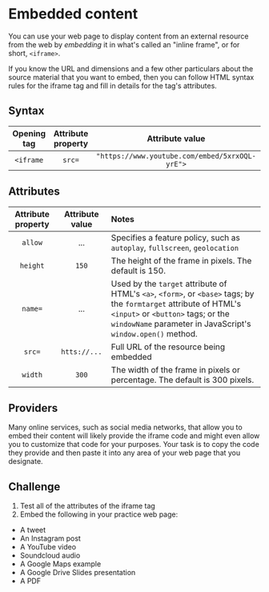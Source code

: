 # Embedded content

You can use your web page to display content from an external resource from the web by _embedding_ it in what's called an "inline frame", or for short, `<iframe>`.

If you know the URL and dimensions and a few other particulars about the source material that you want to embed, then you can follow HTML syntax rules for the iframe tag and fill in details for the tag's attributes.

## Syntax
|Opening tag|Attribute property|Attribute value|Content|Closing tag|
|:--:|:--:|:--:|:--:|:--:|
|`<iframe`|`src=`|`"https://www.youtube.com/embed/5xrxOQL-yrE">`|_n/a_|`</iframe>`|

## Attributes
|Attribute property|Attribute value|Notes|
|:--:|:--:|:--|
|`allow`|...|Specifies a feature policy, such as `autoplay`, `fullscreen`, `geolocation`|
|`height`|`150`|The height of the frame in pixels. The default is 150.|
|`name=`|...|Used by the `target` attribute of HTML's `<a>`, `<form>`, or `<base>` tags; by the `formtarget` attribute of HTML's `<input>` or `<button>` tags; or the `windowName` parameter in JavaScript's `window.open()` method.|
|`src=`|`htts://...`|Full URL of the resource being embedded|
|`width`|`300`|The width of the frame in pixels or percentage. The default is 300 pixels.|

## Providers
Many online services, such as social media networks, that allow you to embed their content will likely provide the iframe code and might even allow you to customize that code for your purposes. Your task is to copy the code they provide and then paste it into any area of your web page that you designate.

## Challenge
1. Test all of the attributes of the iframe tag
2. Embed the following in your practice web page:
- A tweet
- An Instagram post
- A YouTube video
- Soundcloud audio
- A Google Maps example
- A Google Drive Slides presentation 
- A PDF
